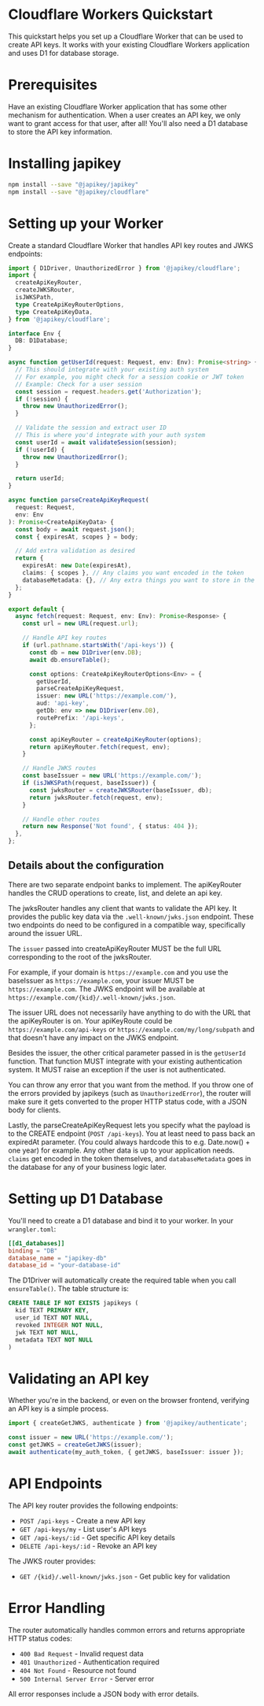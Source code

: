 # Cloudflare Workers Quickstart

This quickstart helps you set up a Cloudflare Worker that can be used to create API keys. It works with your existing Cloudflare Workers application and uses D1 for database storage.

# Prerequisites

Have an existing Cloudflare Worker application that has some other mechanism for authentication. When a user creates an API key, we only want to grant access for that user, after all! You'll also need a D1 database to store the API key information.

# Installing japikey

```bash
npm install --save "@japikey/japikey"
npm install --save "@japikey/cloudflare"
```

# Setting up your Worker

Create a standard Cloudflare Worker that handles API key routes and JWKS endpoints:

```ts
import { D1Driver, UnauthorizedError } from '@japikey/cloudflare';
import {
  createApiKeyRouter,
  createJWKSRouter,
  isJWKSPath,
  type CreateApiKeyRouterOptions,
  type CreateApiKeyData,
} from '@japikey/cloudflare';

interface Env {
  DB: D1Database;
}

async function getUserId(request: Request, env: Env): Promise<string> {
  // This should integrate with your existing auth system
  // For example, you might check for a session cookie or JWT token
  // Example: Check for a user session
  const session = request.headers.get('Authorization');
  if (!session) {
    throw new UnauthorizedError();
  }

  // Validate the session and extract user ID
  // This is where you'd integrate with your auth system
  const userId = await validateSession(session);
  if (!userId) {
    throw new UnauthorizedError();
  }

  return userId;
}

async function parseCreateApiKeyRequest(
  request: Request,
  env: Env
): Promise<CreateApiKeyData> {
  const body = await request.json();
  const { expiresAt, scopes } = body;

  // Add extra validation as desired
  return {
    expiresAt: new Date(expiresAt),
    claims: { scopes }, // Any claims you want encoded in the token
    databaseMetadata: {}, // Any extra things you want to store in the database
  };
}

export default {
  async fetch(request: Request, env: Env): Promise<Response> {
    const url = new URL(request.url);

    // Handle API key routes
    if (url.pathname.startsWith('/api-keys')) {
      const db = new D1Driver(env.DB);
      await db.ensureTable();

      const options: CreateApiKeyRouterOptions<Env> = {
        getUserId,
        parseCreateApiKeyRequest,
        issuer: new URL('https://example.com/'),
        aud: 'api-key',
        getDb: env => new D1Driver(env.DB),
        routePrefix: '/api-keys',
      };

      const apiKeyRouter = createApiKeyRouter(options);
      return apiKeyRouter.fetch(request, env);
    }

    // Handle JWKS routes
    const baseIssuer = new URL('https://example.com/');
    if (isJWKSPath(request, baseIssuer)) {
      const jwksRouter = createJWKSRouter(baseIssuer, db);
      return jwksRouter.fetch(request, env);
    }

    // Handle other routes
    return new Response('Not found', { status: 404 });
  },
};
```

## Details about the configuration

There are two separate endpoint banks to implement. The apiKeyRouter handles the CRUD operations to create, list, and delete an api key.

The jwksRouter handles any client that wants to validate the API key. It provides the public key data via the `.well-known/jwks.json` endpoint. These two endpoints do need to be configured in a compatible way, specifically around the issuer URL.

The `issuer` passed into createApiKeyRouter MUST be the full URL corresponding to the root of the jwksRouter.

For example, if your domain is `https://example.com` and you use the baseIssuer as `https://example.com`, your issuer MUST be `https://example.com`. The JWKS endpoint will be available at `https://example.com/{kid}/.well-known/jwks.json`.

The issuer URL does not necessarily have anything to do with the URL that the apiKeyRouter is on. Your apiKeyRoute could be `https://example.com/api-keys` or `https://example.com/my/long/subpath` and that doesn't have any impact on the JWKS endpoint.

Besides the issuer, the other critical parameter passed in is the `getUserId` function. That function MUST integrate with your existing authentication system. It MUST raise an exception if the user is not authenticated.

You can throw any error that you want from the method. If you throw one of the errors provided by japikeys (such as `UnauthorizedError`), the router will make sure it gets converted to the proper HTTP status code, with a JSON body for clients.

Lastly, the parseCreateApiKeyRequest lets you specify what the payload is to the CREATE endpoint (`POST /api-keys`). You at least need to pass back an expiredAt parameter. (You could always hardcode this to e.g. Date.now() + one year) for example. Any other data is up to your application needs. `claims` get encoded in the token themselves, and `databaseMetadata` goes in the database for any of your business logic later.

# Setting up D1 Database

You'll need to create a D1 database and bind it to your worker. In your `wrangler.toml`:

```toml
[[d1_databases]]
binding = "DB"
database_name = "japikey-db"
database_id = "your-database-id"
```

The D1Driver will automatically create the required table when you call `ensureTable()`. The table structure is:

```sql
CREATE TABLE IF NOT EXISTS japikeys (
  kid TEXT PRIMARY KEY,
  user_id TEXT NOT NULL,
  revoked INTEGER NOT NULL,
  jwk TEXT NOT NULL,
  metadata TEXT NOT NULL
)
```

# Validating an API key

Whether you're in the backend, or even on the browser frontend, verifying an API key is a simple process.

```ts
import { createGetJWKS, authenticate } from '@japikey/authenticate';

const issuer = new URL('https://example.com/');
const getJWKS = createGetJWKS(issuer);
await authenticate(my_auth_token, { getJWKS, baseIssuer: issuer });
```

# API Endpoints

The API key router provides the following endpoints:

- `POST /api-keys` - Create a new API key
- `GET /api-keys/my` - List user's API keys
- `GET /api-keys/:id` - Get specific API key details
- `DELETE /api-keys/:id` - Revoke an API key

The JWKS router provides:

- `GET /{kid}/.well-known/jwks.json` - Get public key for validation

# Error Handling

The router automatically handles common errors and returns appropriate HTTP status codes:

- `400 Bad Request` - Invalid request data
- `401 Unauthorized` - Authentication required
- `404 Not Found` - Resource not found
- `500 Internal Server Error` - Server error

All error responses include a JSON body with error details.
